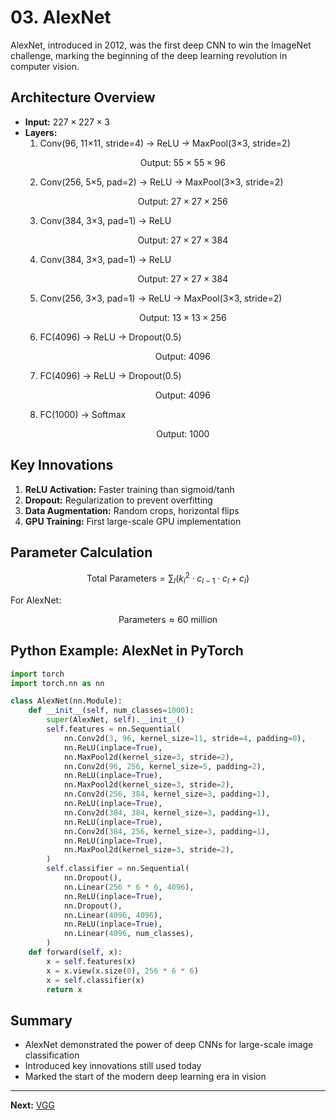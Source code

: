 # 03. AlexNet

AlexNet, introduced in 2012, was the first deep CNN to win the ImageNet challenge, marking the beginning of the deep learning revolution in computer vision.

## Architecture Overview

- **Input:** $227 \times 227 \times 3$
- **Layers:**
  1. Conv(96, 11×11, stride=4) → ReLU → MaxPool(3×3, stride=2)
     ```math
     \text{Output: } 55 \times 55 \times 96
     ```
  2. Conv(256, 5×5, pad=2) → ReLU → MaxPool(3×3, stride=2)
     ```math
     \text{Output: } 27 \times 27 \times 256
     ```
  3. Conv(384, 3×3, pad=1) → ReLU
     ```math
     \text{Output: } 27 \times 27 \times 384
     ```
  4. Conv(384, 3×3, pad=1) → ReLU
     ```math
     \text{Output: } 27 \times 27 \times 384
     ```
  5. Conv(256, 3×3, pad=1) → ReLU → MaxPool(3×3, stride=2)
     ```math
     \text{Output: } 13 \times 13 \times 256
     ```
  6. FC(4096) → ReLU → Dropout(0.5)
     ```math
     \text{Output: } 4096
     ```
  7. FC(4096) → ReLU → Dropout(0.5)
     ```math
     \text{Output: } 4096
     ```
  8. FC(1000) → Softmax
     ```math
     \text{Output: } 1000
     ```

## Key Innovations

1. **ReLU Activation:** Faster training than sigmoid/tanh
2. **Dropout:** Regularization to prevent overfitting
3. **Data Augmentation:** Random crops, horizontal flips
4. **GPU Training:** First large-scale GPU implementation

## Parameter Calculation

```math
\text{Total Parameters} = \sum_{l} (k_l^2 \cdot c_{l-1} \cdot c_l + c_l)
```

For AlexNet:
```math
\text{Parameters} \approx 60 \text{ million}
```

## Python Example: AlexNet in PyTorch

```python
import torch
import torch.nn as nn

class AlexNet(nn.Module):
    def __init__(self, num_classes=1000):
        super(AlexNet, self).__init__()
        self.features = nn.Sequential(
            nn.Conv2d(3, 96, kernel_size=11, stride=4, padding=0),
            nn.ReLU(inplace=True),
            nn.MaxPool2d(kernel_size=3, stride=2),
            nn.Conv2d(96, 256, kernel_size=5, padding=2),
            nn.ReLU(inplace=True),
            nn.MaxPool2d(kernel_size=3, stride=2),
            nn.Conv2d(256, 384, kernel_size=3, padding=1),
            nn.ReLU(inplace=True),
            nn.Conv2d(384, 384, kernel_size=3, padding=1),
            nn.ReLU(inplace=True),
            nn.Conv2d(384, 256, kernel_size=3, padding=1),
            nn.ReLU(inplace=True),
            nn.MaxPool2d(kernel_size=3, stride=2),
        )
        self.classifier = nn.Sequential(
            nn.Dropout(),
            nn.Linear(256 * 6 * 6, 4096),
            nn.ReLU(inplace=True),
            nn.Dropout(),
            nn.Linear(4096, 4096),
            nn.ReLU(inplace=True),
            nn.Linear(4096, num_classes),
        )
    def forward(self, x):
        x = self.features(x)
        x = x.view(x.size(0), 256 * 6 * 6)
        x = self.classifier(x)
        return x
```

## Summary
- AlexNet demonstrated the power of deep CNNs for large-scale image classification
- Introduced key innovations still used today
- Marked the start of the modern deep learning era in vision

---

**Next:** [VGG](04_VGG.md) 